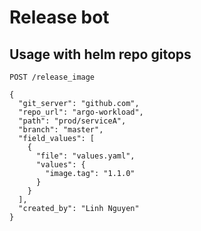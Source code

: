 # Release bot

## Usage with helm repo gitops

```
POST /release_image

{
  "git_server": "github.com",
  "repo_url": "argo-workload",
  "path": "prod/serviceA",
  "branch": "master",
  "field_values": [
    {
      "file": "values.yaml",
      "values": {
        "image.tag": "1.1.0"
      }
    }
  ],
  "created_by": "Linh Nguyen"
}
```
